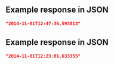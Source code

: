 ## Example response in JSON

```json
"2014-11-01T12:47:36.593813"
```

## Example response in JSON

```json
"2014-11-01T12:23:01.633355"
```

